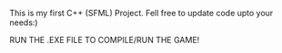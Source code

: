 This is my first C++ (SFML) Project. Fell free to update code upto your needs:)

RUN THE .EXE FILE TO COMPILE/RUN THE GAME!

